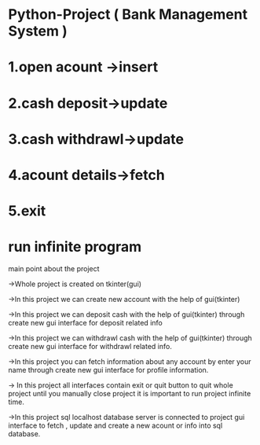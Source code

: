 # Python-Project ( Bank Management System )

# 1.open acount ->insert
# 2.cash deposit->update
# 3.cash withdrawl->update
# 4.acount details->fetch
# 5.exit
# run infinite program

main point about the project 

->Whole project is created on tkinter(gui)

->In this project we can create new account with the help of gui(tkinter)

->In this project we can deposit cash with the help of gui(tkinter) through
create new gui interface for deposit related info

->In this project we can withdrawl cash with the help of gui(tkinter) through 
create new gui interface for withdrawl related info.

->In this project you can fetch information about any account by enter your name
through create new gui interface for profile information.

-> In this project all interfaces contain exit or quit button to quit whole project
until you manually close project it is important to run project infinite time.

->In this project sql localhost database server is connected to project gui interface 
to fetch , update and create a new acount or info into sql database.
